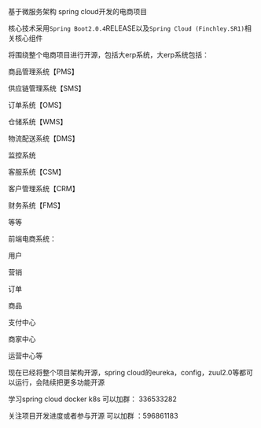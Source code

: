 基于微服务架构 spring cloud开发的电商项目

核心技术采用`Spring Boot2.0.4`RELEASE以及`Spring Cloud (Finchley.SR1)`相关核心组件

将围绕整个电商项目进行开源，包括大erp系统，大erp系统包括：

商品管理系统【PMS】

供应链管理系统【SMS】

订单系统【OMS】

仓储系统【WMS】

物流配送系统【DMS】

监控系统

客服系统【CSM】

客户管理系统【CRM】

财务系统【FMS】

等等

前端电商系统：

用户

营销

订单

商品

支付中心

商家中心

运营中心等
















现在已经将整个项目架构开源，spring cloud的eureka，config，zuul2.0等都可以运行，会陆续把更多功能开源

学习spring cloud docker k8s 可以加群： 336533282

关注项目开发进度或者参与开源 可以加群 ：596861183
